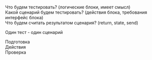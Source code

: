 Что будем тестировать? (логические блоки, имеет смысл)  
Какой сценарий будем тестировать? (действия блока, требования интерфейс блока)  
Что будем считать результатом сценария? (return, state, send)  

Один тест - один сценарий  

Подготовка  
Действия  
Проверка  
